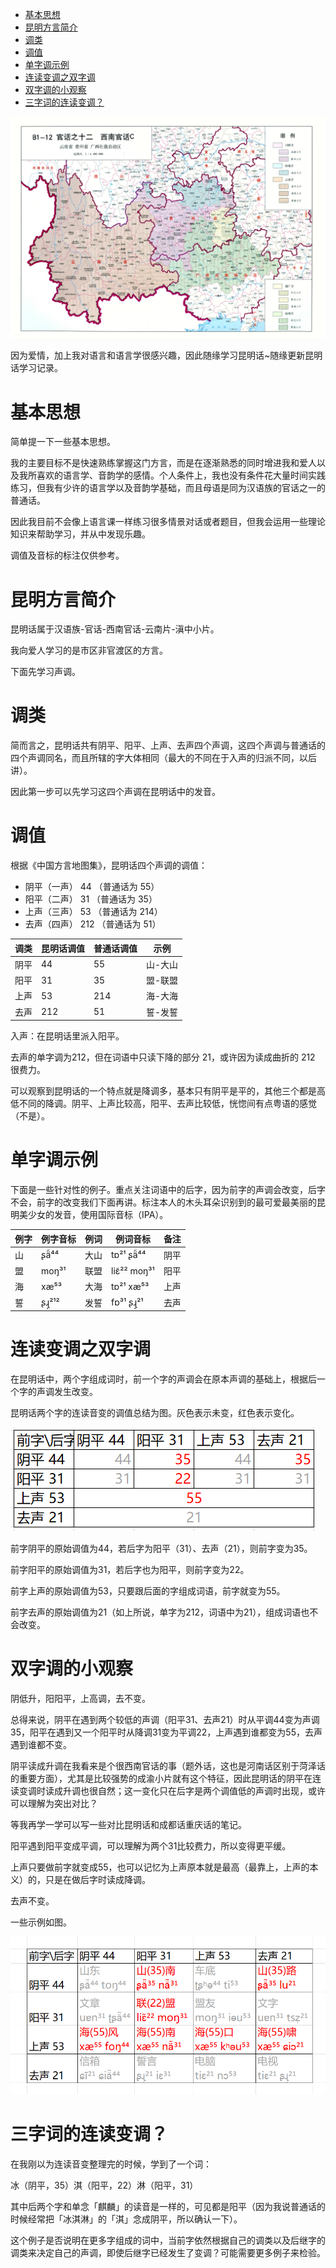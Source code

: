 - [基本思想](#基本思想)
- [昆明方言简介](#昆明方言简介)
- [调类](#调类)
- [调值](#调值)
- [单字调示例](#单字调示例)
- [连读变调之双字调](#连读变调之双字调)
- [双字调的小观察](#双字调的小观察)
- [三字词的连读变调？](#三字词的连读变调)



![中国语言地图集_汉语方言卷-西南官话云贵](./pic/kunmingese-note-1/cover.jpg)

因为爱情，加上我对语言和语言学很感兴趣，因此随缘学习昆明话~随缘更新昆明话学习记录。

# 基本思想

简单提一下一些基本思想。

我的主要目标不是快速熟练掌握这门方言，而是在逐渐熟悉的同时增进我和爱人以及我所喜欢的语言学、音韵学的感情。个人条件上，我也没有条件花大量时间实践练习，但我有少许的语言学以及音韵学基础，而且母语是同为汉语族的官话之一的普通话。

因此我目前不会像上语言课一样练习很多情景对话或者题目，但我会运用一些理论知识来帮助学习，并从中发现乐趣。

调值及音标的标注仅供参考。

# 昆明方言简介

昆明话属于汉语族-官话-西南官话-云南片-滇中小片。

我向爱人学习的是市区非官渡区的方言。

下面先学习声调。

# 调类

简而言之，昆明话共有阴平、阳平、上声、去声四个声调，这四个声调与普通话的四个声调同名，而且所辖的字大体相同（最大的不同在于入声的归派不同，以后讲）。

因此第一步可以先学习这四个声调在昆明话中的发音。

# 调值

根据《中国方言地图集》，昆明话四个声调的调值：

- 阴平（一声） 44 （普通话为 55）
- 阳平（二声） 31 （普通话为 35）
- 上声（三声） 53 （普通话为 214）
- 去声（四声） 212 （普通话为 51）

调类|	昆明话调值|	普通话调值|	示例
-|-|-|-
阴平|	44|	55|	山-大山
阳平|	31|	35|	盟-联盟
上声|	53|	214|	海-大海
去声|	212|	51|	誓-发誓

入声：在昆明话里派入阳平。

去声的单字调为212，但在词语中只读下降的部分 21，或许因为读成曲折的 212 很费力。

可以观察到昆明话的一个特点就是降调多，基本只有阴平是平的，其他三个都是高低不同的降调。阴平、上声比较高，阳平、去声比较低，恍惚间有点粤语的感觉（不是）。

# 单字调示例

下面是一些针对性的例子。重点关注词语中的后字，因为前字的声调会改变，后字不会，前字的改变我们下面再讲。标注本人的木头耳朵识别到的最可爱最美丽的昆明美少女的发音，使用国际音标（IPA）。

例字|	例字音标|	例词|	例词音标|	备注
-|-|-|-|-
山|	ʂä̃⁴⁴|	大山|	tɒ²¹ ʂä̃⁴⁴|	阴平
盟|	moŋ³¹|	联盟|	liɛ̃²² moŋ³¹|	阳平
海|	xæ⁵³|	大海|	tɒ²¹ xæ⁵³|	上声
誓|	ʂɻ̩²¹²|	发誓|	fɒ³¹ ʂɻ̩²¹|	去声

# 连读变调之双字调

在昆明话中，两个字组成词时，前一个字的声调会在原本声调的基础上，根据后一个字的声调发生改变。

昆明话两个字的连读音变的调值总结为图。灰色表示未变，红色表示变化。

![昆明话双字词的连读变调](./pic/kunmingese-note-1/昆明话双字词的连读变调.png)

前字阴平的原始调值为44，若后字为阳平（31）、去声（21），则前字变为35。

前字阳平的原始调值为31，若后字也为阳平，则前字变为22。

前字上声的原始调值为53，只要跟后面的字组成词语，前字就变为55。

前字去声的原始调值为21（如上所说，单字为212，词语中为21），组成词语也不会改变。

# 双字调的小观察

阴低升，阳阳平，上高调，去不变。

总得来说，阴平在遇到两个较低的声调（阳平31、去声21）时从平调44变为声调35，阳平在遇到又一个阳平时从降调31变为平调22，上声遇到谁都变为55，去声遇到谁都不变。

阴平读成升调在我看来是个很西南官话的事（题外话，这也是河南话区别于菏泽话的重要方面），尤其是比较强势的成渝小片就有这个特征，因此昆明话的阴平在连读变调时读成升调也很自然；这一变化只在后字是两个调值低的声调时出现，或许可以理解为突出对比？

等我再学一学可以写一些对比昆明话和成都话重庆话的笔记。

阳平遇到阳平变成平调，可以理解为两个31比较费力，所以变得更平缓。

上声只要做前字就变成55，也可以记忆为上声原本就是最高（最靠上，上声的本义）的，只是在做后字时读成降调。

去声不变。

一些示例如图。

![双字词连读变调的例词](./pic/kunmingese-note-1/双字词连读变调的例词.png)

# 三字词的连读变调？

在我刚以为连读音变整理完的时候，学到了一个词：

冰（阴平，35）淇（阳平，22）淋（阳平，31）

其中后两个字和单念「麒麟」的读音是一样的，可见都是阳平（因为我说普通话的时候经常把「冰淇淋」的「淇」念成阴平，所以确认一下）。

这个例子是否说明在更多字组成的词中，当前字依然根据自己的调类以及后继字的调类来决定自己的声调，即使后继字已经发生了变调？可能需要更多例子来检验。
